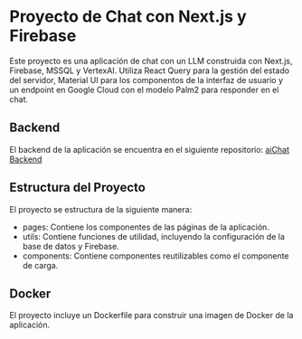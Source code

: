 # Proyecto de Chat con Next.js y Firebase
Este proyecto es una aplicación de chat con un LLM construida con Next.js, Firebase, MSSQL y VertexAI. Utiliza React Query para la gestión del estado del servidor, Material UI para los componentos de la interfaz de usuario y un endpoint en Google Cloud con el modelo Palm2 para responder en el chat.

## Backend
El backend de la aplicación se encuentra en el siguiente repositorio: [aiChat Backend](https://github.com/TobiasJoseHermann/aiChatAppGoApi)

## Estructura del Proyecto
El proyecto se estructura de la siguiente manera:

- pages: Contiene los componentes de las páginas de la aplicación.
- utils: Contiene funciones de utilidad, incluyendo la configuración de la base de datos y Firebase.
- components: Contiene componentes reutilizables como el componente de carga.

## Docker
El proyecto incluye un Dockerfile para construir una imagen de Docker de la aplicación.
